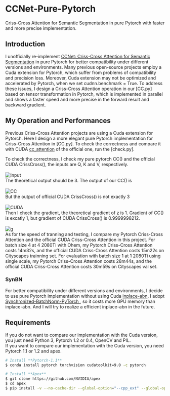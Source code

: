 # CCNet-Pure-Pytorch
Criss-Cross Attention for Semantic Segmentation in pure Pytorch with faster and more precise implementation.
## Introduction
I unofficially re-implement [CCNet: Criss-Cross Attention for Semantic Segmentation](https://arxiv.org/abs/1811.11721) in pure Pytorch for better compatibility under different versions and environments. Many previous open-source projects employ a Cuda extension for Pytorch, which suffer from problems of compatibility and precision loss. Moreover, Cuda extension may not be optimized and accelerated by Pytorch, when we set cudnn.benchmark = True. To address these issues, I design a Criss-Cross Attention operation in our [CC.py] based on tensor transformation in Pytorch, which is implemented in parallel and shows a faster speed and more precise in the forward result and backward gradient.
## My Operation and Performances
Previous Criss-Cross Attention projects are using a Cuda extension for Pytorch. Here I design a more elegant pure Pytorch implementation for Criss-Cross Attention in [CC.py]. To check the correctness and compare it with CUDA [cc_attention](https://github.com/speedinghzl/CCNet) of the official one, run the [check.py].

To check the correctness, I check my pure pytorch CC() and the official CUDA CrissCross(), the inputs are Q, K and V, respectively.<br><br>
![Input](https://github.com/Serge-weihao/CCNet-Pure-Pytorch/blob/master/Fig/1.PNG)<br>
The theoretical output should be 3. The output of our CC() is <br><br>
![CC](https://github.com/Serge-weihao/CCNet-Pure-Pytorch/blob/master/Fig/21.PNG)<br>
But the output of official CUDA CrissCross() is not exactly 3<br><br>
![CUDA](https://github.com/Serge-weihao/CCNet-Pure-Pytorch/blob/master/Fig/3.PNG)<br>
Then I check the gradient, the theoretical gradient of z is 1. Gradient of CC() is excatly 1, but gradient of CUDA CrissCross() is 0.9999998212. <br><br>
![g](https://github.com/Serge-weihao/CCNet-Pure-Pytorch/blob/master/Fig/4.PNG)<br>
As for the speed of tranning and testing, I compare my Pytorch Criss-Cross Attention and the official CUDA Criss-Cross Attention in this project. For batch size 4 at 4 2080Ti with Ohem,  my Pytorch Criss-Cross Attention costs 14m32s, and the official CUDA Criss-Cross Attention costs 15m22s on Cityscapes trainning set. For evaluation with batch size 1 at 1 2080Ti using single scale, my Pytorch Criss-Cross Attention costs 28m44s, and the official CUDA Criss-Cross Attention costs 30m59s on Cityscapes val set.<br>
### SynBN
For better compatibility under different versions and environments, I decide to use pure Pytorch implementation without using  Cuda [inplace-abn](https://github.com/mapillary/inplace_abn). I adopt [Synchronized-BatchNorm-PyTorch
](https://github.com/vacancy/Synchronized-BatchNorm-PyTorch), so it costs more GPU memory than inplace-abn. And I will try to realize a efficient inplace-abn in the future.<br>
## Requirements
If you do not want to compare our implementation with the Cuda version, you just need Python 3, Pytorch 1.2 or 0.4, OpenCV and PIL.<br>
If you want to compare our implementation with the Cuda version, you need Pytorch 1.1 or 1.2 and apex.
```bash
# Install **Pytorch-1.1**
$ conda install pytorch torchvision cudatoolkit=9.0 -c pytorch

# Install **Apex**
$ git clone https://github.com/NVIDIA/apex
$ cd apex
$ pip install -v --no-cache-dir --global-option="--cpp_ext" --global-option="--cuda_ext" ./
